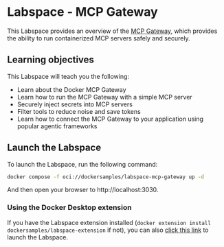 # Labspace - MCP Gateway

This Labspace provides an overview of the [MCP Gateway](https://github.com/docker/mcp-gateway), which provides the ability to run containerized MCP servers safely and securely.

## Learning objectives

This Labspace will teach you the following:

- Learn about the Docker MCP Gateway
- Learn how to run the MCP Gateway with a simple MCP server
- Securely inject secrets into MCP servers
- Filter tools to reduce noise and save tokens
- Learn how to connect the MCP Gateway to your application using popular agentic frameworks

## Launch the Labspace

To launch the Labspace, run the following command:

```bash
docker compose -f oci://dockersamples/labspace-mcp-gateway up -d
```

And then open your browser to http://localhost:3030.

### Using the Docker Desktop extension

If you have the Labspace extension installed (`docker extension install dockersamples/labspace-extension` if not), you can also [click this link](https://open.docker.com/dashboard/extension-tab?extensionId=dockersamples/labspace-extension&location=dockersamples/labspace-mcp-gateway&title=Docker%20MCP%20Gateway) to launch the Labspace.
